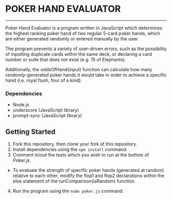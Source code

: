 # POKER HAND EVALUATOR
----------------------
Poker Hand Evaluator is a program written in JavaScript which determines the highest ranking poker hand of two regular 5-card poker hands, which are either generated randomly or entered manually by the user.

The program prevents a variety of user-driven errors, such as the possibility of inputting duplicate cards within the same deck, or declaring a card number or suite that does not exist (e.g. 15 of Elephants). 

Additionally, the oddsOfHand(input) function can calculate how many randomly-generated poker hands it would take in order to achieve a specific hand (i.e. royal flush, four of a kind). 

### Dependencies

* Node.js
* underscore (JavaScript library)
* prompt-sync (JavaScript library)

## Getting Started

1. Fork this repository, then clone your fork of this repository.
2. Install dependencies using the `npm install` command.
3. Comment in/out the tests which you wish to run at the bottom of Poker.js. 
  - To evaluate the strength of specific poker hands (generated at random) relative to each other, modify the flop1 and flop2 declarations within the else statement of the runComparison(isRandom) function.
4. Run the program using the `node poker.js` command.